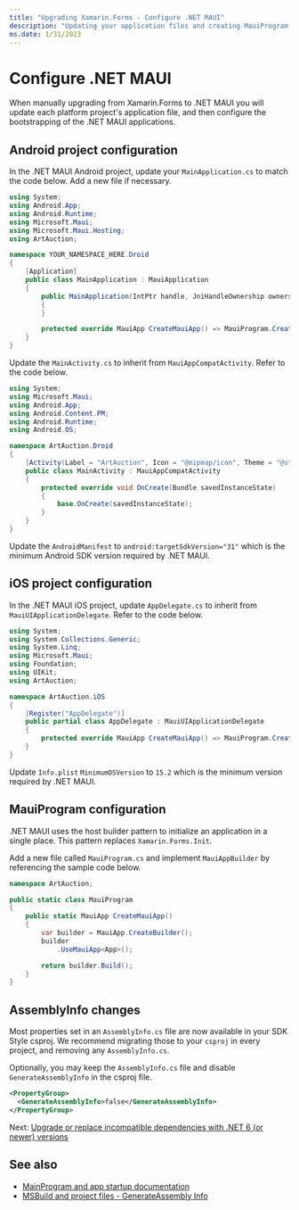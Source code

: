 ```yaml
---
title: "Upgrading Xamarin.Forms - Configure .NET MAUI"
description: "Updating your application files and creating MauiProgram."
ms.date: 1/31/2023
---
```


# Configure .NET MAUI

When manually upgrading from Xamarin.Forms to .NET MAUI you will update each platform project's application file, and then configure the bootstrapping of the .NET MAUI applications.

## Android project configuration

In the .NET MAUI Android project, update your `MainApplication.cs` to match the code below. Add a new file if necessary.

```csharp
using System;
using Android.App;
using Android.Runtime;
using Microsoft.Maui;
using Microsoft.Maui.Hosting;
using ArtAuction;

namespace YOUR_NAMESPACE_HERE.Droid
{
    [Application]
    public class MainApplication : MauiApplication
    {
        public MainApplication(IntPtr handle, JniHandleOwnership ownership) : base(handle, ownership)
        {
        }

        protected override MauiApp CreateMauiApp() => MauiProgram.CreateMauiApp();
    }
}
```

Update the `MainActivity.cs` to inherit from `MauiAppCompatActivity`. Refer to the code below.

```csharp
using System;
using Microsoft.Maui;
using Android.App;
using Android.Content.PM;
using Android.Runtime;
using Android.OS;

namespace ArtAuction.Droid
{
    [Activity(Label = "ArtAuction", Icon = "@mipmap/icon", Theme = "@style/MainTheme", MainLauncher = true, ConfigurationChanges = ConfigChanges.ScreenSize | ConfigChanges.Orientation | ConfigChanges.UiMode | ConfigChanges.ScreenLayout | ConfigChanges.SmallestScreenSize)]
    public class MainActivity : MauiAppCompatActivity
    {
        protected override void OnCreate(Bundle savedInstanceState)
        {
            base.OnCreate(savedInstanceState);
        }
    }
}
```

Update the `AndroidManifest` to `android:targetSdkVersion="31"` which is the minimum Android SDK version required by .NET MAUI.

## iOS project configuration

In the .NET MAUI iOS project, update `AppDelegate.cs` to inherit from `MauiUIApplicationDelegate`. Refer to the code below.

```csharp
using System;
using System.Collections.Generic;
using System.Linq;
using Microsoft.Maui;
using Foundation;
using UIKit;
using ArtAuction;

namespace ArtAuction.iOS
{
    [Register("AppDelegate")]
    public partial class AppDelegate : MauiUIApplicationDelegate
    {
        protected override MauiApp CreateMauiApp() => MauiProgram.CreateMauiApp();
    }
}
```

Update `Info.plist` `MinimumOSVersion` to `15.2` which is the minimum version required by .NET MAUI.

## MauiProgram configuration

.NET MAUI uses the host builder pattern to initialize an application in a single place. This pattern replaces `Xamarin.Forms.Init`.

Add a new file called `MauiProgram.cs` and implement `MauiAppBuilder` by referencing the sample code below.

```csharp
namespace ArtAuction;

public static class MauiProgram
{
    public static MauiApp CreateMauiApp()
    {
        var builder = MauiApp.CreateBuilder();
        builder
            .UseMauiApp<App>();

        return builder.Build();
    }
}
```

## AssemblyInfo changes

Most properties set in an `AssemblyInfo.cs` file are now available in your SDK Style csproj. We recommend migrating those to your `csproj` in every project, and removing any `AssemblyInfo.cs`.

Optionally, you may keep the `AssemblyInfo.cs` file and disable `GenerateAssemblyInfo` in the csproj file.

```xml
<PropertyGroup>
  <GenerateAssemblyInfo>false</GenerateAssemblyInfo>
</PropertyGroup>
```

Next: [Upgrade or replace incompatible dependencies with .NET 6 (or newer) versions](dependencies.md)

## See also

- [MainProgram and app startup documentation](/dotnet/maui/fundamentals/app-startup)
- [MSBuild and project files - GenerateAssembly Info](/dotnet/core/project-sdk/msbuild-props#generateassemblyinfo)

